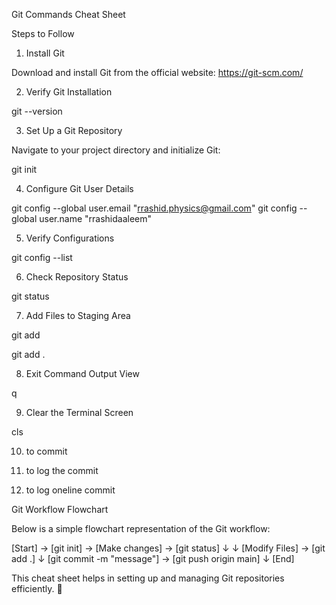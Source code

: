 Git Commands Cheat Sheet

Steps to Follow

1. Install Git

Download and install Git from the official website: https://git-scm.com/

2. Verify Git Installation

git --version

3. Set Up a Git Repository

Navigate to your project directory and initialize Git:

git init

4. Configure Git User Details

git config --global user.email "rrashid.physics@gmail.com"
git config --global user.name "rrashidaaleem"

5. Verify Configurations

git config --list

6. Check Repository Status

git status

7. Add Files to Staging Area

<!-- To add a specific file: -->

git add <filename>

<!-- To add all files: -->

git add .

8. Exit Command Output View

q

9. Clear the Terminal Screen

cls

10. to commit

11. to log the commit

12. to log oneline commit




Git Workflow Flowchart

Below is a simple flowchart representation of the Git workflow:

[Start] → [git init] → [Make changes] → [git status]
  ↓              ↓
[Modify Files] → [git add .]
  ↓
[git commit -m "message"] → [git push origin main]
  ↓
[End]

This cheat sheet helps in setting up and managing Git repositories efficiently. 🚀


